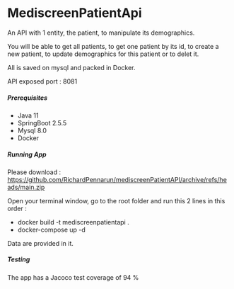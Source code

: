 # MediscreenPatientApi

An API with 1 entity, the patient, to manipulate its demographics.

You will be able to get all patients, to get one patient by its id, to create a new patient, to update demographics for this patient or to delet it.

All is saved on mysql and packed in Docker.

API exposed port : 8081


##### Prerequisites
- Java 11
- SpringBoot 2.5.5
- Mysql 8.0
- Docker


##### Running App
Please download : 
https://github.com/RichardPennarun/mediscreenPatientAPI/archive/refs/heads/main.zip

Open your terminal window, go to the root folder and run this 2 lines in this order :
- docker build -t mediscreenpatientapi .
- docker-compose up -d

Data are provided in it.


##### Testing
The app has a Jacoco test coverage of 94 %
